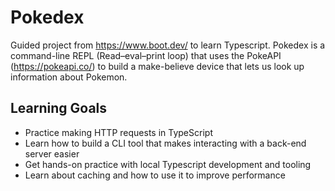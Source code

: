 # Pokedex

Guided project from https://www.boot.dev/ to learn Typescript.
Pokedex is a command-line REPL (Read–eval–print loop) that uses the PokeAPI (https://pokeapi.co/) to build a make-believe device that lets us look up information about Pokemon.

## Learning Goals
* Practice making HTTP requests in TypeScript
* Learn how to build a CLI tool that makes interacting with a back-end server easier
* Get hands-on practice with local Typescript development and tooling
* Learn about caching and how to use it to improve performance